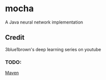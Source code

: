 # mocha

A Java neural network implementation

## Credit
3blue1brown's deep learning series on youtube

### TODO:
[Maven](https://dzone.com/articles/how-to-create-a-java-library-from-scratch-to-maven)
